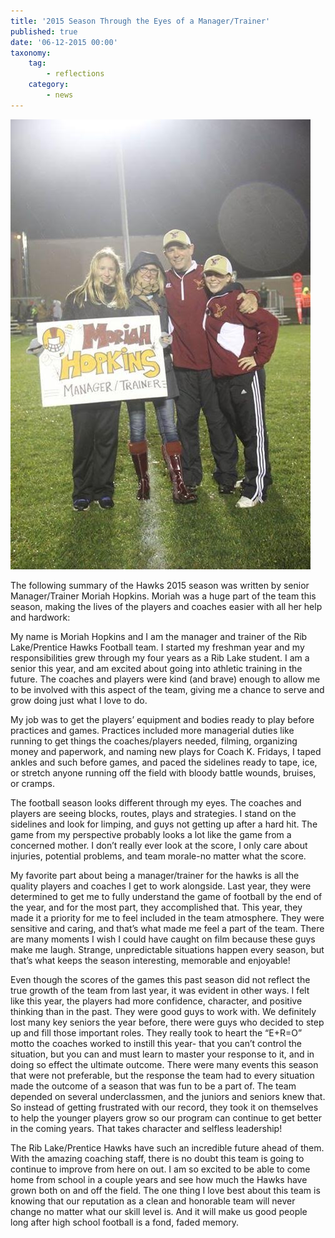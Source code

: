 ```yaml
---
title: '2015 Season Through the Eyes of a Manager/Trainer'
published: true
date: '06-12-2015 00:00'
taxonomy:
    tag:
        - reflections
    category:
        - news
---
```


![](moriah.png)

The following summary of the Hawks 2015 season was written by senior Manager/Trainer Moriah Hopkins. Moriah was a huge part of the team this season, making the lives of the players and coaches easier with all her help and hardwork:

My name is Moriah Hopkins and I am the manager and trainer of the Rib Lake/Prentice Hawks Football team. I started my freshman year and my responsibilities grew through my four years as a Rib Lake student. I am a senior this year, and am excited about going into athletic training in the future. The coaches and players were kind (and brave) enough to allow me to be involved with this aspect of the team, giving me a chance to serve and grow doing just what I love to do.

My job was to get the players’ equipment and bodies ready to play before practices and games. Practices included more managerial duties like running to get things the coaches/players needed, filming, organizing money and paperwork, and naming new plays for Coach K. Fridays, I taped ankles and such before games, and paced the sidelines ready to tape, ice, or stretch anyone running off the field with bloody battle wounds, bruises, or cramps.

The football season looks different through my eyes. The coaches and players are seeing blocks, routes, plays and strategies. I stand on the sidelines and look for limping, and guys not getting up after a hard hit. The game from my perspective probably looks a lot like the game from a concerned mother. I don’t really ever look at the score, I only care about injuries, potential problems, and team morale-no matter what the score.

My favorite part about being a manager/trainer for the hawks is all the quality players and coaches I get to work alongside. Last year, they were determined to get me to fully understand the game of football by the end of the year, and for the most part, they accomplished that. This year, they made it a priority for me to feel included in the team atmosphere. They were sensitive and caring, and that’s what made me feel a part of the team. There are many moments I wish I could have caught on film because these guys make me laugh. Strange, unpredictable situations happen every season, but that’s what keeps the season interesting, memorable and enjoyable!

Even though the scores of the games this past season did not reflect the true growth of the team from last year, it was evident in other ways. I felt like this year, the players had more confidence, character, and positive thinking than in the past. They were good guys to work with. We definitely lost many key seniors the year before, there were guys who decided to step up and fill those important roles. They really took to heart the “E+R=O” motto the coaches worked to instill this year- that you can’t control the situation, but you can and must learn to master your response to it, and in doing so effect the ultimate outcome. There were many events this season that were not preferable, but the response the team had to every situation made the outcome of a season that was fun to be a part of. The team depended on several underclassmen, and the juniors and seniors knew that. So instead of getting frustrated with our record, they took it on themselves to help the younger players grow so our program can continue to get better in the coming years. That takes character and selfless leadership!

The Rib Lake/Prentice Hawks have such an incredible future ahead of them. With the amazing coaching staff, there is no doubt this team is going to continue to improve from here on out. I am so excited to be able to come home from school in a couple years and see how much the Hawks have grown both on and off the field. The one thing I love best about this team is knowing that our reputation as a clean and honorable team will never change no matter what our skill level is. And it will make us good people long after high school football is a fond, faded memory.